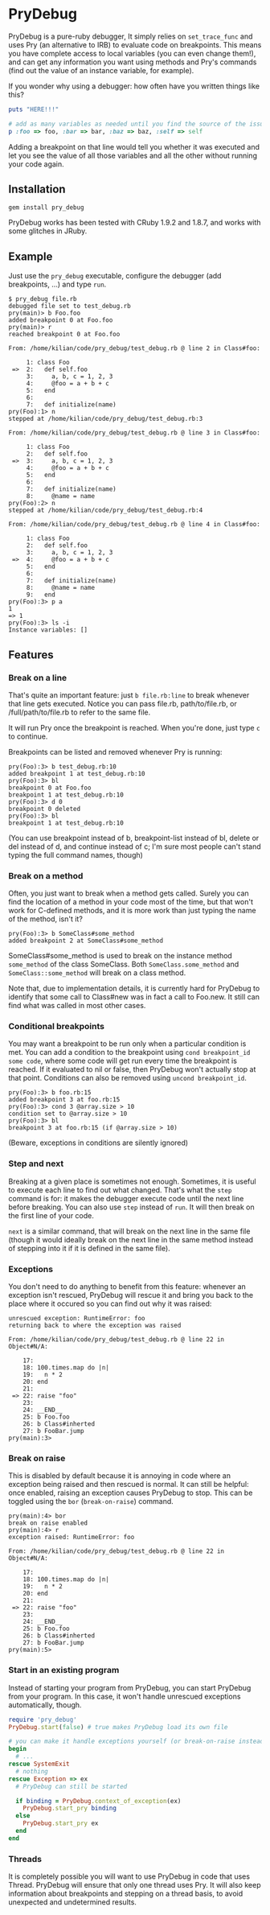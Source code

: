 # PryDebug

PryDebug is a pure-ruby debugger, It simply relies on ``set_trace_func`` and
uses Pry (an alternative to IRB) to evaluate code on breakpoints. This means you
have complete access to local variables (you can even change them!), and can get
any information you want using methods and Pry's commands (find out the value of
an instance variable, for example).

If you wonder why using a debugger: how often have you written things like this?

```ruby
puts "HERE!!!"

# add as many variables as needed until you find the source of the issue.
p :foo => foo, :bar => bar, :baz => baz, :self => self
```

Adding a breakpoint on that line would tell you whether it was executed and let
you see the value of all those variables and all the other without running your
code again.

## Installation

```
gem install pry_debug
```

PryDebug works has been tested with CRuby 1.9.2 and 1.8.7, and works with some
glitches in JRuby.

## Example

Just use the ``pry_debug`` executable, configure the debugger (add breakpoints,
...) and type ``run``.

```
$ pry_debug file.rb
debugged file set to test_debug.rb
pry(main)> b Foo.foo
added breakpoint 0 at Foo.foo
pry(main)> r
reached breakpoint 0 at Foo.foo

From: /home/kilian/code/pry_debug/test_debug.rb @ line 2 in Class#foo:

     1: class Foo
 =>  2:   def self.foo
     3:     a, b, c = 1, 2, 3
     4:     @foo = a + b + c
     5:   end
     6:
     7:   def initialize(name)
pry(Foo):1> n
stepped at /home/kilian/code/pry_debug/test_debug.rb:3

From: /home/kilian/code/pry_debug/test_debug.rb @ line 3 in Class#foo:

     1: class Foo
     2:   def self.foo
 =>  3:     a, b, c = 1, 2, 3
     4:     @foo = a + b + c
     5:   end
     6:
     7:   def initialize(name)
     8:     @name = name
pry(Foo):2> n
stepped at /home/kilian/code/pry_debug/test_debug.rb:4

From: /home/kilian/code/pry_debug/test_debug.rb @ line 4 in Class#foo:

     1: class Foo
     2:   def self.foo
     3:     a, b, c = 1, 2, 3
 =>  4:     @foo = a + b + c
     5:   end
     6:
     7:   def initialize(name)
     8:     @name = name
     9:   end
pry(Foo):3> p a
1
=> 1
pry(Foo):3> ls -i
Instance variables: []
```

## Features

### Break on a line

That's quite an important feature: just ``b file.rb:line`` to break whenever
that line gets executed. Notice you can pass file.rb, path/to/file.rb, or
/full/path/to/file.rb to refer to the same file.

It will run Pry once the breakpoint is reached. When you're done, just type
``c`` to continue.

Breakpoints can be listed and removed whenever Pry is running:

```
pry(Foo):3> b test_debug.rb:10
added breakpoint 1 at test_debug.rb:10
pry(Foo):3> bl
breakpoint 0 at Foo.foo
breakpoint 1 at test_debug.rb:10
pry(Foo):3> d 0
breakpoint 0 deleted
pry(Foo):3> bl
breakpoint 1 at test_debug.rb:10
```

(You can use breakpoint instead of b, breakpoint-list instead of bl, delete
or del instead of d, and continue instead of c; I'm sure most people can't stand
typing the full command names, though)

### Break on a method

Often, you just want to break when a method gets called. Surely you can find the
location of a method in your code most of the time, but that won't work for
C-defined methods, and it is more work than just typing the name of the method,
isn't it?

```
pry(Foo):3> b SomeClass#some_method
added breakpoint 2 at SomeClass#some_method
```

SomeClass#some_method is used to break on the instance method ``some_method`` of
the class SomeClass. Both ``SomeClass.some_method`` and
``SomeClass::some_method`` will break on a class method.

Note that, due to implementation details, it is currently hard for PryDebug to
identify that some call to Class#new was in fact a call to Foo.new. It still can
find what was called in most other cases.

### Conditional breakpoints

You may want a breakpoint to be run only when a particular condition is met. You
can add a condition to the breakpoint using ``cond breakpoint_id some code``,
where some code will get run every time the breakpoint is reached. If it
evaluated to nil or false, then PryDebug won't actually stop at that
point. Conditions can also be removed using ``uncond breakpoint_id``.

```
pry(Foo):3> b foo.rb:15
added breakpoint 3 at foo.rb:15
pry(Foo):3> cond 3 @array.size > 10
condition set to @array.size > 10
pry(Foo):3> bl
breakpoint 3 at foo.rb:15 (if @array.size > 10)
```

(Beware, exceptions in conditions are silently ignored)

### Step and next

Breaking at a given place is sometimes not enough. Sometimes, it is useful to
execute each line to find out what changed. That's what the ``step`` command is for:
it makes the debugger execute code until the next line before breaking. You can
also use ``step`` instead of ``run``. It will then break on the first line of
your code.

``next`` is a similar command, that will break on the next line in the same
file (though it would ideally break on the next line in the same method instead
of stepping into it if it is defined in the same file).

### Exceptions

You don't need to do anything to benefit from this feature: whenever an
exception isn't rescued, PryDebug will rescue it and bring you back to the place
where it occured so you can find out why it was raised:

```
unrescued exception: RuntimeError: foo
returning back to where the exception was raised

From: /home/kilian/code/pry_debug/test_debug.rb @ line 22 in Object#N/A:

    17:
    18: 100.times.map do |n|
    19:   n * 2
    20: end
    21:
 => 22: raise "foo"
    23:
    24: __END__
    25: b Foo.foo
    26: b Class#inherted
    27: b FooBar.jump
pry(main):3>
```

### Break on raise

This is disabled by default because it is annoying in code where an exception
being raised and then rescued is normal. It can still be helpful: once enabled,
raising an exception causes PryDebug to stop. This can be toggled using the
``bor`` (``break-on-raise``) command.

```
pry(main):4> bor
break on raise enabled
pry(main):4> r
exception raised: RuntimeError: foo

From: /home/kilian/code/pry_debug/test_debug.rb @ line 22 in Object#N/A:

    17:
    18: 100.times.map do |n|
    19:   n * 2
    20: end
    21:
 => 22: raise "foo"
    23:
    24: __END__
    25: b Foo.foo
    26: b Class#inherted
    27: b FooBar.jump
pry(main):5>
```

### Start in an existing program

Instead of starting your program from PryDebug, you can start PryDebug from your
program. In this case, it won't handle unrescued exceptions automatically,
though.

```ruby
require 'pry_debug'
PryDebug.start(false) # true makes PryDebug load its own file

# you can make it handle exceptions yourself (or break-on-raise instead):
begin
  # ...
rescue SystemExit
  # nothing
rescue Exception => ex
  # PryDebug can still be started

  if binding = PryDebug.context_of_exception(ex)
    PryDebug.start_pry binding
  else
    PryDebug.start_pry ex
  end
end
```

### Threads

It is completely possible you will want to use PryDebug in code that uses
Thread. PryDebug will ensure that only one thread uses Pry. It will also keep
information about breakpoints and stepping on a thread basis, to avoid
unexpected and undetermined results.

